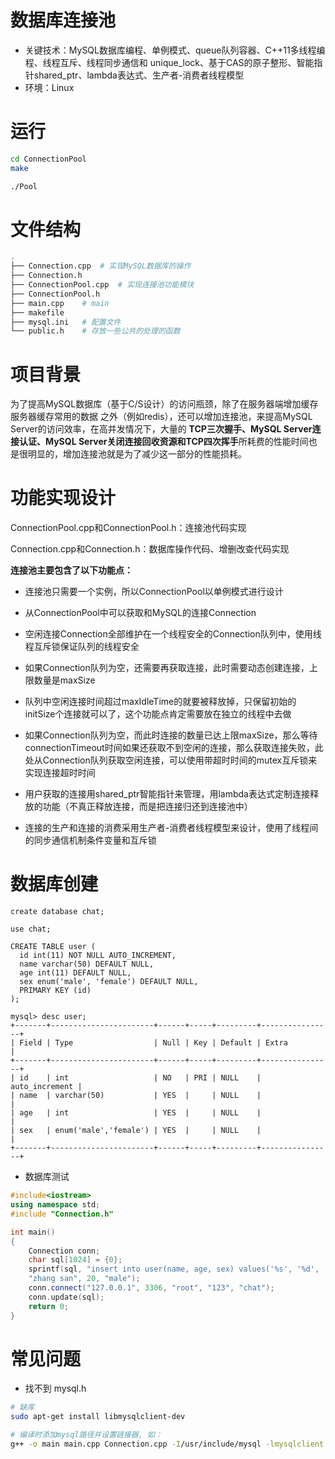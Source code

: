# 数据库连接池

- 关键技术：MySQL数据库编程、单例模式、queue队列容器、C++11多线程编程、线程互斥、线程同步通信和 unique_lock、基于CAS的原子整形、智能指针shared_ptr、lambda表达式、生产者-消费者线程模型
- 环境：Linux

# 运行

```bash
cd ConnectionPool
make
```

```bash
./Pool
```

# 文件结构

```bash
.
├── Connection.cpp	# 实现MySQL数据库的操作
├── Connection.h
├── ConnectionPool.cpp	# 实现连接池功能模块
├── ConnectionPool.h	
├── main.cpp	# main
├── makefile	
├── mysql.ini	# 配置文件
└── public.h	# 存放一些公共的处理的函数
```

# 项目背景

为了提高MySQL数据库（基于C/S设计）的访问瓶颈，除了在服务器端增加缓存服务器缓存常用的数据 之外（例如redis），还可以增加连接池，来提高MySQL Server的访问效率，在高并发情况下，大量的 **TCP三次握手、MySQL Server连接认证、MySQL Server关闭连接回收资源和TCP四次挥手**所耗费的性能时间也是很明显的，增加连接池就是为了减少这一部分的性能损耗。 

# 功能实现设计

ConnectionPool.cpp和ConnectionPool.h：连接池代码实现

Connection.cpp和Connection.h：数据库操作代码、增删改查代码实现

**连接池主要包含了以下功能点：**

- 连接池只需要一个实例，所以ConnectionPool以单例模式进行设计 

- 从ConnectionPool中可以获取和MySQL的连接Connection 

- 空闲连接Connection全部维护在一个线程安全的Connection队列中，使用线程互斥锁保证队列的线程安全 

- 如果Connection队列为空，还需要再获取连接，此时需要动态创建连接，上限数量是maxSize 

- 队列中空闲连接时间超过maxIdleTime的就要被释放掉，只保留初始的initSize个连接就可以了，这个功能点肯定需要放在独立的线程中去做 

- 如果Connection队列为空，而此时连接的数量已达上限maxSize，那么等待connectionTimeout时间如果还获取不到空闲的连接，那么获取连接失败，此处从Connection队列获取空闲连接，可以使用带超时时间的mutex互斥锁来实现连接超时时间 

- 用户获取的连接用shared_ptr智能指针来管理，用lambda表达式定制连接释放的功能（不真正释放连接，而是把连接归还到连接池中） 

- 连接的生产和连接的消费采用生产者-消费者线程模型来设计，使用了线程间的同步通信机制条件变量和互斥锁

# 数据库创建

```mysql
create database chat;

use chat;

CREATE TABLE user (
  id int(11) NOT NULL AUTO_INCREMENT,
  name varchar(50) DEFAULT NULL,
  age int(11) DEFAULT NULL,
  sex enum('male', 'female') DEFAULT NULL,
  PRIMARY KEY (id)
);
```

```mysql
mysql> desc user;
+-------+-----------------------+------+-----+---------+----------------+
| Field | Type                  | Null | Key | Default | Extra          |
+-------+-----------------------+------+-----+---------+----------------+
| id    | int                   | NO   | PRI | NULL    | auto_increment |
| name  | varchar(50)           | YES  |     | NULL    |                |
| age   | int                   | YES  |     | NULL    |                |
| sex   | enum('male','female') | YES  |     | NULL    |                |
+-------+-----------------------+------+-----+---------+----------------+
```

- 数据库测试

```c++
#include<iostream>
using namespace std;
#include "Connection.h"

int main()
{
    Connection conn;
    char sql[1024] = {0};
    sprintf(sql, "insert into user(name, age, sex) values('%s', '%d', '%s')", 
    "zhang san", 20, "male");
    conn.connect("127.0.0.1", 3306, "root", "123", "chat");
    conn.update(sql);
    return 0;
}
```

# 常见问题

- 找不到 mysql.h

```bash
# 缺库
sudo apt-get install libmysqlclient-dev
```

```bash
# 编译时添加mysql路径并设置链接器, 如：
g++ -o main main.cpp Connection.cpp -I/usr/include/mysql -lmysqlclient
```

